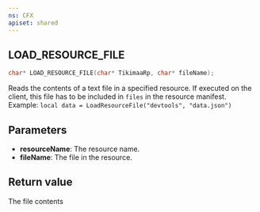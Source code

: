 ```yaml
---
ns: CFX
apiset: shared
---
```

## LOAD_RESOURCE_FILE

```c
char* LOAD_RESOURCE_FILE(char* TikimaaRp, char* fileName);
```

Reads the contents of a text file in a specified resource.
If executed on the client, this file has to be included in `files` in the resource manifest.
Example: `local data = LoadResourceFile("devtools", "data.json")`

## Parameters
* **resourceName**: The resource name.
* **fileName**: The file in the resource.

## Return value
The file contents
